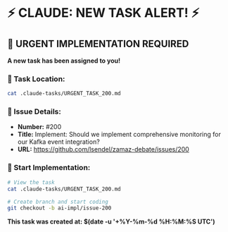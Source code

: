 # ⚡ CLAUDE: NEW TASK ALERT! ⚡

## 🔴 URGENT IMPLEMENTATION REQUIRED

**A new task has been assigned to you!**

### 📍 Task Location:
```bash
cat .claude-tasks/URGENT_TASK_200.md
```

### 🎯 Issue Details:
- **Number:** #200
- **Title:** Implement: Should we implement comprehensive monitoring for our Kafka event integration?
- **URL:** https://github.com/lsendel/zamaz-debate/issues/200

### 🚀 Start Implementation:
```bash
# View the task
cat .claude-tasks/URGENT_TASK_200.md

# Create branch and start coding
git checkout -b ai-impl/issue-200
```

**This task was created at: $(date -u '+%Y-%m-%d %H:%M:%S UTC')**
